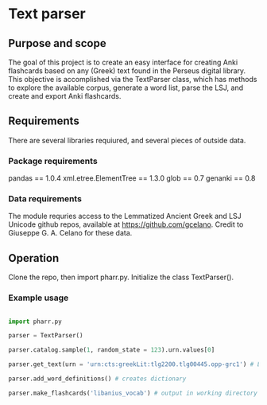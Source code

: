 # Text parser 

## Purpose and scope 

The goal of this project is to create an easy interface for creating Anki flashcards based on any (Greek) text found in the Perseus digital library. This objective is accomplished via the TextParser class, which has methods to explore the available corpus, generate a word list, parse the LSJ, and create and export Anki flashcards. 

## Requirements 

There are several libraries requiured, and several pieces of outside data. 

### Package requirements 

pandas == 1.0.4
xml.etree.ElementTree == 1.3.0
glob == 0.7 
genanki == 0.8

### Data requirements 

The module requries access to the Lemmatized Ancient Greek and LSJ Unicode github repos, available at 
https://github.com/gcelano. Credit to Giuseppe G. A. Celano for these data. 

## Operation 

Clone the repo, then import pharr.py. Initialize the class TextParser(). 

### Example usage 

```python 

import pharr.py 

parser = TextParser()

parser.catalog.sample(1, random_state = 123).urn.values[0]

parser.get_text(urn = 'urn:cts:greekLit:tlg2200.tlg00445.opp-grc1') # Libanius, Orationes XXVI-L

parser.add_word_definitions() # creates dictionary

parser.make_flashcards('libanius_vocab') # output in working directory
